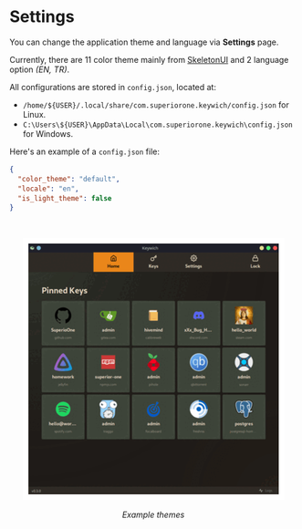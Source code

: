 # Settings

You can change the application theme and language via **Settings** page.

Currently, there are 11 color theme mainly from [SkeletonUI](https://www.skeleton.dev/) and 2 language option _(EN,
TR)_.

All configurations are stored in `config.json`, located at:

- `/home/${USER}/.local/share/com.superiorone.keywich/config.json` for Linux.
- `C:\Users\${USER}\AppData\Local\com.superiorone.keywich\config.json` for Windows.

Here's an example of a `config.json` file:

```json
{
  "color_theme": "default",
  "locale": "en",
  "is_light_theme": false
}
```
<br/>

<div align="center">

  ![app themes](./images/theme.gif)

  *Example themes*

</div>
